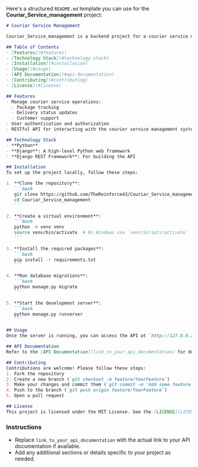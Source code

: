 Here's a structured `README.md` template you can use for the **Couriar_Service_management** project:

````markdown
# Couriar Service Management

Couriar_Service_management is a backend project for a courier service management system built with Python and Django. This application allows for efficient management of courier operations, including package tracking, delivery status updates, and customer support.

## Table of Contents
- [Features](#features)
- [Technology Stack](#technology-stack)
- [Installation](#installation)
- [Usage](#usage)
- [API Documentation](#api-documentation)
- [Contributing](#contributing)
- [License](#license)

## Features
- Manage courier service operations:
  - Package tracking
  - Delivery status updates
  - Customer support
- User authentication and authorization
- RESTful API for interacting with the courier service management system

## Technology Stack
- **Python**
- **Django**: A high-level Python web framework
- **Django REST Framework**: For building the API

## Installation
To set up the project locally, follow these steps:

1. **Clone the repository**:
   ```bash
   git clone https://github.com/TheReinforce43/Couriar_Service_management.git
   cd Couriar_Service_management
   ```

2. **Create a virtual environment**:
   ```bash
   python -m venv venv
   source venv/bin/activate  # On Windows use `venv\Scripts\activate`
   ```

3. **Install the required packages**:
   ```bash
   pip install -r requirements.txt
   ```

4. **Run database migrations**:
   ```bash
   python manage.py migrate
   ```

5. **Start the development server**:
   ```bash
   python manage.py runserver
   ```

## Usage
Once the server is running, you can access the API at `http://127.0.0.1:8000/api/`. Use tools like Postman or cURL to interact with the API endpoints.

## API Documentation
Refer to the [API Documentation](link_to_your_api_documentation) for detailed information on available endpoints and their usage.

## Contributing
Contributions are welcome! Please follow these steps:
1. Fork the repository
2. Create a new branch (`git checkout -b feature/YourFeature`)
3. Make your changes and commit them (`git commit -m 'Add some feature'`)
4. Push to the branch (`git push origin feature/YourFeature`)
5. Open a pull request

## License
This project is licensed under the MIT License. See the [LICENSE](LICENSE) file for details.

````

### Instructions
- Replace `link_to_your_api_documentation` with the actual link to your API documentation if available.
- Add any additional sections or details specific to your project as needed.
